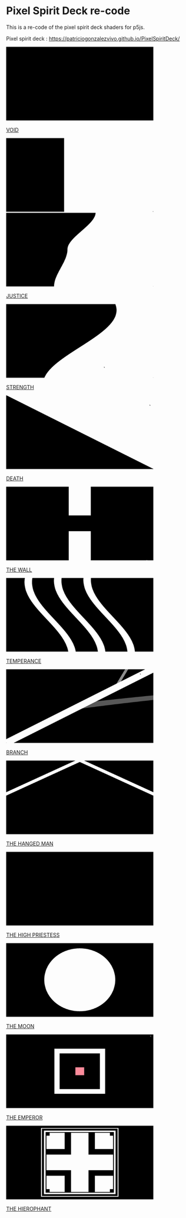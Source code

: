 # Pixel Spirit Deck re-code

This is a re-code of the pixel spirit deck shaders for p5js.

Pixel spirit deck : https://patriciogonzalezvivo.github.io/PixelSpiritDeck/

<img src="assets/00_void.png" width="400" height="200" />

[VOID](https://b2renger.github.io/p5js-shaders/pixel-spirit-deck/00_void/)

<img src="assets/01_justice-b.gif" width="400" height="200" /><img src="assets/01_justice-a.gif" width="400" height="200" />

[JUSTICE](https://b2renger.github.io/p5js-shaders/pixel-spirit-deck/01_justice/)

<img src="assets/02_strength.gif" width="400" height="200" />

[STRENGTH](https://b2renger.github.io/p5js-shaders/pixel-spirit-deck/02_strength/)

<img src="assets/03_death.gif" width="400" height="200" />

[DEATH](https://b2renger.github.io/p5js-shaders/pixel-spirit-deck/03_death/)

<img src="assets/04_the_wall.gif" width="400" height="200" />

[THE WALL](https://b2renger.github.io/p5js-shaders/pixel-spirit-deck/04_the_wall/)

<img src="assets/05_temperance.gif" width="400" height="200" />

[TEMPERANCE](https://b2renger.github.io/p5js-shaders/pixel-spirit-deck/05_temperance/)

<img src="assets/06_branch.gif" width="400" height="200" />

[BRANCH](https://b2renger.github.io/p5js-shaders/pixel-spirit-deck/06_branch/)

<img src="assets/07_the_hangedman.gif" width="400" height="200" />

[THE HANGED MAN](https://b2renger.github.io/p5js-shaders/pixel-spirit-deck/07_the_hangedman/)

<img src="assets/08_the_high_priestess.gif" width="400" height="200" />

[THE HIGH PRIESTESS](https://b2renger.github.io/p5js-shaders/pixel-spirit-deck/08_the_high_priestess/)

<img src="assets/09_the_moon.gif" width="400" height="200" />

[THE MOON](https://b2renger.github.io/p5js-shaders/pixel-spirit-deck/09_the_moon/)

<img src="assets/10_the_emperor.gif" width="400" height="200" />

[THE EMPEROR](https://b2renger.github.io/p5js-shaders/pixel-spirit-deck/10_the_emperor/)

<img src="assets/11_the_hierophant.gif" width="400" height="200" />

[THE HIEROPHANT](https://b2renger.github.io/p5js-shaders/pixel-spirit-deck/11_the_hierophant/)